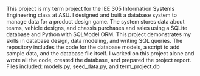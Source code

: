 This project is my term project for the IEE 305 Information Systems Engineering class at ASU. I designed and built a database system to manage data for a product design game. The system stores data about teams, vehicle designs, and chassis purchases and sales using a SQLite database and Python with SQLModel ORM. This project demonstrates my skills in database design, data modeling, and writing SQL queries. The repository includes the code for the database models, a script to add sample data, and the database file itself. I worked on this project alone and wrote all the code, created the database, and prepared the project report.
Files included: models.py, seed_data.py, and term_project.db
